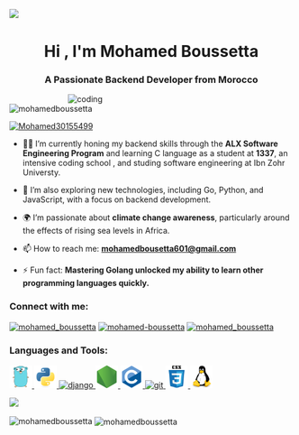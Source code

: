 
![](https://badge.mediaplus.ma/greenbinary/mbousset)

<h1 align="center">Hi <i class="fi fi-ts-circle-small"></i>, I'm Mohamed Boussetta</h1>
<h3 align="center">A Passionate Backend Developer from Morocco</h3>
<img align="right" alt="coding" width="400" src="https://i.pinimg.com/originals/06/60/ef/0660efe82fa3da42ed56eef013171835.gif">

<p align="left"> <img src="https://komarev.com/ghpvc/?username=mohamedboussetta&label=Profile%20views&color=0e75b6&style=flat" alt="mohamedboussetta" /> </p>

<p align="left"> <a href="https://x.com/Mohamed30155499" target="blank"><img src="https://img.shields.io/twitter/follow/mohamed_boussetta?logo=twitter&style=for-the-badge" alt="Mohamed30155499" /></a> </p>

- 👨‍💻 I’m currently honing my backend skills through the **ALX Software Engineering Program** and learning C language as a student at **1337**, an intensive coding school , and studing software engineering at Ibn Zohr Universty.

- 🔭 I’m also exploring new technologies, including Go, Python, and JavaScript, with a focus on backend development.

- 🌍 I’m passionate about **climate change awareness**, particularly around the effects of rising sea levels in Africa.

- 📫 How to reach me: **mohamedbousetta601@gmail.com**

- ⚡ Fun fact: **Mastering Golang unlocked my ability to learn other programming languages quickly.**

<h3 align="left">Connect with me:</h3>
<p align="left">
<a href="https://x.com/Mohamed30155499" target="blank"><img align="center" src="https://raw.githubusercontent.com/rahuldkjain/github-profile-readme-generator/master/src/images/icons/Social/twitter.svg" alt="mohamed_boussetta" height="30" width="40" /></a>
<a href="https://www.linkedin.com/in/mohamed-boussetta-913609280/" target="blank"><img align="center" src="https://raw.githubusercontent.com/rahuldkjain/github-profile-readme-generator/master/src/images/icons/Social/linked-in-alt.svg" alt="mohamed-boussetta" height="30" width="40" /></a>
<a href="https://www.instagram.com/bousta8052/" target="blank"><img align="center" src="https://raw.githubusercontent.com/rahuldkjain/github-profile-readme-generator/master/src/images/icons/Social/instagram.svg" alt="mohamed_boussetta" height="30" width="40" /></a>
</p>

<h3 align="left">Languages and Tools:</h3>
<p align="left">
<a href="https://golang.org/" target="_blank" rel="noreferrer"> <img src="https://raw.githubusercontent.com/devicons/devicon/master/icons/go/go-original.svg" alt="go" width="40" height="40"/> </a>
<a href="https://www.python.org/" target="_blank" rel="noreferrer"> <img src="https://raw.githubusercontent.com/devicons/devicon/master/icons/python/python-original.svg" alt="python" width="40" height="40"/> </a>
<a href="https://www.djangoproject.com/" target="_blank" rel="noreferrer"> <img src="https://avatars.githubusercontent.com/u/27804?s=200&v=4" alt="django" width="40" height="40"/> </a>
<a href="https://nodejs.org/en/" target="_blank" rel="noreferrer"> <img src="https://raw.githubusercontent.com/devicons/devicon/master/icons/nodejs/nodejs-original.svg" alt="nodejs" width="40" height="40"/> </a>
<a href="https://www.cprogramming.com/" target="_blank" rel="noreferrer"> <img src="https://raw.githubusercontent.com/devicons/devicon/master/icons/c/c-original.svg" alt="c" width="40" height="40"/> </a>
<a href="https://git-scm.com/" target="_blank" rel="noreferrer"> <img src="https://www.vectorlogo.zone/logos/git-scm/git-scm-icon.svg" alt="git" width="40" height="40"/> </a>
<a href="https://www.w3schools.com/css/" target="_blank" rel="noreferrer"> <img src="https://raw.githubusercontent.com/devicons/devicon/master/icons/css3/css3-original-wordmark.svg" alt="css3" width="40" height="40"/> </a>
<a href="https://www.linux.org/" target="_blank" rel="noreferrer"> <img src="https://raw.githubusercontent.com/devicons/devicon/master/icons/linux/linux-original.svg" alt="linux" width="40" height="40"/> </a>
</p>

![](https://badge.mediaplus.ma/greenbinary/medob6)

<p><img align="left" src="https://github-readme-stats.vercel.app/api/top-langs?username=medob6&show_icons=true&locale=en&layout=compact" alt="mohamedboussetta" /></p>

<p>&nbsp;<img align="center" src="https://github-readme-stats.vercel.app/api?username=medob6&show_icons=true&locale=en" alt="mohamedboussetta" /></p>
